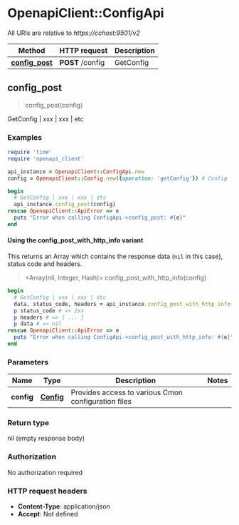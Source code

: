 # OpenapiClient::ConfigApi

All URIs are relative to *https://cchost:9501/v2*

| Method | HTTP request | Description |
| ------ | ------------ | ----------- |
| [**config_post**](ConfigApi.md#config_post) | **POST** /config | GetConfig | xxx | xxx | etc |


## config_post

> config_post(config)

GetConfig | xxx | xxx | etc

### Examples

```ruby
require 'time'
require 'openapi_client'

api_instance = OpenapiClient::ConfigApi.new
config = OpenapiClient::Config.new({operation: 'getConfig'}) # Config | Provides access to various Cmon configuration files

begin
  # GetConfig | xxx | xxx | etc
  api_instance.config_post(config)
rescue OpenapiClient::ApiError => e
  puts "Error when calling ConfigApi->config_post: #{e}"
end
```

#### Using the config_post_with_http_info variant

This returns an Array which contains the response data (`nil` in this case), status code and headers.

> <Array(nil, Integer, Hash)> config_post_with_http_info(config)

```ruby
begin
  # GetConfig | xxx | xxx | etc
  data, status_code, headers = api_instance.config_post_with_http_info(config)
  p status_code # => 2xx
  p headers # => { ... }
  p data # => nil
rescue OpenapiClient::ApiError => e
  puts "Error when calling ConfigApi->config_post_with_http_info: #{e}"
end
```

### Parameters

| Name | Type | Description | Notes |
| ---- | ---- | ----------- | ----- |
| **config** | [**Config**](Config.md) | Provides access to various Cmon configuration files |  |

### Return type

nil (empty response body)

### Authorization

No authorization required

### HTTP request headers

- **Content-Type**: application/json
- **Accept**: Not defined

